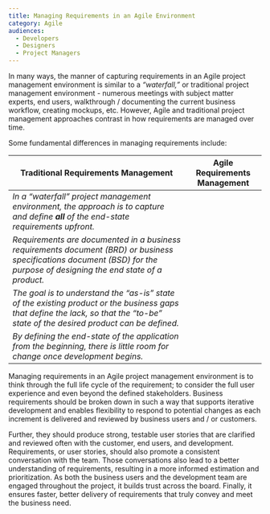 ```yaml
---
title: Managing Requirements in an Agile Environment
category: Agile
audiences:
  - Developers
  - Designers
  - Project Managers
---
```


In many ways, the manner of capturing requirements in an Agile project management environment is similar to a *“waterfall,”* or traditional project management environment - numerous meetings with subject matter experts, end users, walkthrough / documenting the current business workflow, creating mockups, etc. However, Agile and traditional project management approaches contrast in how requirements are managed over time.

Some fundamental differences in managing requirements include:

| **Traditional Requirements Management** | **Agile Requirements Management**
|---------------|---------------|
| *In a “waterfall” project management environment, the approach is to capture and define **all** of the end-state requirements upfront.* | | *In an Agile project management environment, while high-level requirements are also captured upfront, it is understood that requirements may evolve over the course of the effort.* 
| *Requirements are documented in a business requirements document (BRD) or business specifications document (BSD) for the purpose of designing the end state of a product.* | | *The effort begins with a high-level scope agreement where initial business requirements are translated into user stories. Those user stories specify the needs of the product based on the information at the time given.* 
| *The goal is to understand the “as-is” state of the existing product or the business gaps that define the lack, so that the “to-be” state of the desired product can be defined.* | | *The goal is no longer focused on eliciting the “as-is” in order to the define the “to-be,” but to clarify and ensure understanding of the business need for all users.* 
| *By defining the end-state of the application from the beginning, there is little room for change once development begins.* | | *As more information becomes known over time, the team is better able to adjust and make changes accordingly.*

Managing requirements in an Agile project management environment is to think through the full life cycle of the requirement; to consider the full user experience and even beyond the defined stakeholders. Business requirements should be broken down in such a way that supports iterative development and enables flexibility to respond to potential changes as each increment is delivered and reviewed by business users and / or customers. 

Further, they should produce strong, testable user stories that are clarified and reviewed often with the customer, end users, and development. Requirements, or user stories, should also promote a consistent conversation with the team. Those conversations also lead to a better understanding of requirements, resulting in a more informed estimation and prioritization. As both the business users and the development team are engaged throughout the project, it builds trust across the board. Finally, it ensures faster, better delivery of requirements that truly convey and meet the business need.
